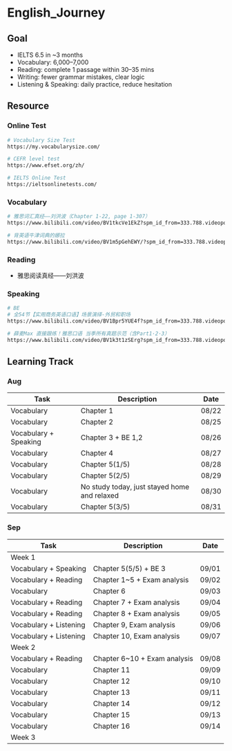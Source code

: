 # English_Journey

## Goal

- IELTS 6.5 in ~3 months
- Vocabulary: 6,000–7,000
- Reading: complete 1 passage within 30–35 mins
- Writing: fewer grammar mistakes, clear logic
- Listening & Speaking: daily practice, reduce hesitation

## Resource

### Online Test

```bash
# Vocabulary Size Test
https://my.vocabularysize.com/
```

```bash
# CEFR level test
https://www.efset.org/zh/
```

```bash
# IELTS Online Test
https://ieltsonlinetests.com/
```

### Vocabulary

```bash
# 雅思词汇真经——刘洪波（Chapter 1-22, page 1-307）
https://www.bilibili.com/video/BV1tkcVe1EkZ?spm_id_from=333.788.videopod.episodes&vd_source=ff6a8cbc2d20d0f63298a8989512d398%E2%80%98&p=7
```

```bash
# 背英语牛津词典的娜拉
https://www.bilibili.com/video/BV1m5pGehEWY/?spm_id_from=333.788.videopod.sections&vd_source=898f56f41de215bd5a1efa81f4edebe6
```

### Reading

- 雅思阅读真经——刘洪波

### Speaking

```bash
# BE
# 全54节【实用商务英语口语】场景演绎-外贸和职场
https://www.bilibili.com/video/BV1Bpr5YUE4f?spm_id_from=333.788.videopod.episodes&vd_source=898f56f41de215bd5a1efa81f4edebe6&p=11
```

```bash
# 薛麦Max 直接跟练！雅思口语 当季所有真题示范（含Part1·2·3）
https://www.bilibili.com/video/BV1k3t1zSErg?spm_id_from=333.788.videopod.episodes&vd_source=898f56f41de215bd5a1efa81f4edebe6&p=2
```

## Learning Track

### Aug

|Task|Description|Date|
|----|-----------|----|
|Vocabulary|Chapter 1|08/22|
|Vocabulary|Chapter 2|08/25|
|Vocabulary + Speaking|Chapter 3 + BE 1,2|08/26|
|Vocabulary|Chapter 4|08/27|
|Vocabulary|Chapter 5(1/5)|08/28|
|Vocabulary|Chapter 5(2/5)|08/29|
|Vocabulary|No study today, just stayed home and relaxed|08/30|
|Vocabulary|Chapter 5(3/5)|08/31|

### Sep

|Task|Description|Date|
|----|-----------|----|
|Week 1|||
|Vocabulary + Speaking|Chapter 5(5/5) + BE 3|09/01|
|Vocabulary + Reading|Chapter 1~5 + Exam analysis|09/02|
|Vocabulary|Chapter 6|09/03|
|Vocabulary + Reading|Chapter 7 + Exam analysis|09/04|
|Vocabulary + Reading|Chapter 8 + Exam analysis|09/05|
|Vocabulary + Listening|Chapter 9, Exam analysis|09/06|
|Vocabulary + Listening|Chapter 10, Exam analysis|09/07|
|Week 2|||
|Vocabulary + Reading|Chapter 6~10 + Exam analysis|09/08|
|Vocabulary|Chapter 11|09/09|
|Vocabulary|Chapter 12|09/10|
|Vocabulary|Chapter 13|09/11|
|Vocabulary|Chapter 14|09/12|
|Vocabulary|Chapter 15|09/13|
|Vocabulary|Chapter 16|09/14|
|Week 3|||
